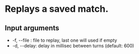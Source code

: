 # Replays a saved match.

## Input arguments
* -f, --file : file to replay, last one will used if empty
* -d, --delay: delay in millisec between turns (default: 600)
